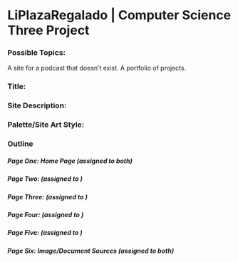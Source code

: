 # LiPlazaRegalado | Computer Science Three Project

### Possible Topics: 
A site for a podcast that doesn’t exist.
A portfolio of projects.

### Title:

### Site Description: 

### Palette/Site Art Style: 

### Outline

##### Page One: Home Page (assigned to both)


##### Page Two: (assigned to )


##### Page Three: (assigned to )


##### Page Four: (assigned to )


##### Page Five: (assigned to )


##### Page Six: Image/Document Sources (assigned to both)

